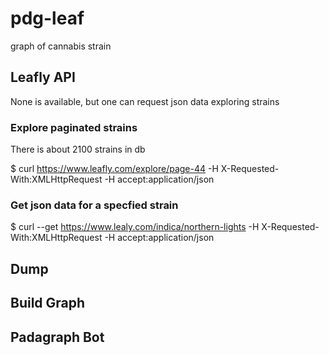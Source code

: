 # pdg-leaf
graph of cannabis strain

## Leafly API 
None is available, but one can request json data exploring strains

### Explore paginated strains

There is about 2100 strains in db
  
  $ curl  https://www.leafly.com/explore/page-44 -H X-Requested-With:XMLHttpRequest -H accept:application/json

### Get json data for a specfied strain

  $ curl --get https://www.lealy.com/indica/northern-lights -H X-Requested-With:XMLHttpRequest -H accept:application/json



## Dump

## Build Graph

## Padagraph Bot

